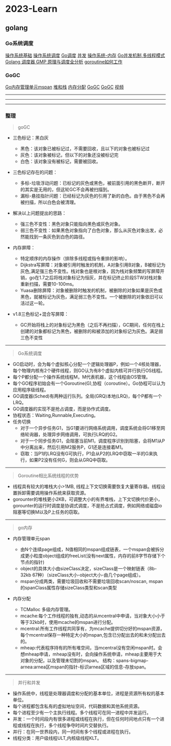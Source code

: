 # 2023-Learn
## golang
### Go系统调度
[操作系统基础](https://xiaolincoding.com/os/#%E5%B0%8F%E7%99%BD%E9%80%82%E5%90%88%E7%9C%8B%E5%90%97)
[操作系统调度](https://www.ardanlabs.com/blog/2018/08/scheduling-in-go-part1.html)
[Go调度](https://www.ardanlabs.com/blog/2018/08/scheduling-in-go-part2.html)
[并发](https://www.ardanlabs.com/blog/2018/08/scheduling-in-go-part3.html)
[操作系统-内存](https://xiaolincoding.com/os/3_memory/vmem.html#%E8%99%9A%E6%8B%9F%E5%86%85%E5%AD%98)
[Go并发机制,多线程模式](https://www.alibabacloud.com/forum/read-916)
[Golang 调度器 GMP 原理与调度全分析](https://learnku.com/articles/41728)
[goroutine如何工作](https://medium.com/the-polyglot-programmer/what-are-goroutines-and-how-do-they-actually-work-f2a734f6f991)

### GoGC
[Go内存管理单元mspan](https://mp.weixin.qq.com/s?__biz=MzA5MDEwMDYyOA==&mid=2454620147&idx=1&sn=0cf6b70a3dd47e8288701183d91649e8&chksm=87aae108b0dd681e46c2616958c0a6a8fecd9ebbd2b728ef3a1cd43e9f38e3ba5e27951e0dae&scene=21#wechat_redirect)
[堆和栈](https://cloud.tencent.com/developer/news/731210)
[内存分配](https://juejin.cn/post/6844903795739082760)
[GoGC](https://www.cnblogs.com/luozhiyun/p/14564903.html)
[GoGC](https://golang.design/under-the-hood/zh-cn/part2runtime/ch08gc/barrier/)
[视频](https://www.youtube.com/playlist?list=PL_GrAPKmuajz6T5EBXGbEgx9LciuuryHD)



---
---
---

### 整理
> goGC
- 三色标记：黑白灰
  - 黑色：该对象已被标记过，不需要回收，且以下的对象也被标记过
  - 灰色：该对象被标记，但以下的对象还没被标记完
  - 白色：该对象没有被标记，需要被回收。
  
- 三色标记存在的问题：
  - 多标-垃圾浮动问题：已标记的灰色或黑色，被前面引用的黑色断开，断开的其实是无用的，但这轮GC不会再被扫描到。
  - 漏标-悬挂指针问题：已经标记为灰色的引用了新的白色。由于黑色不会再被扫描，所以白色会被清理。

-  解决以上问题提出的思路：
    - 强三色不变性：黑色对象只能指向黑色或灰色对象。
    - 弱三色不变性：如果黑色对象指向了白色对象，那么从灰色对象出发，必然能找到一条灰色到白色的路径。

- 内存屏障：
    - 特定顺序的内存操作（排除多线程或指令重排的影响）。
    - Dijkstra写屏障：对象被引用时触发的机制，A对象引用B对象，B被标记为灰色,满足强三色不变性。栈对象也是根对象，因为栈对象频繁的写屏障开销，go在1.7之后将栈对象标记为恒灰，并在标记终止阶段STW对栈对象重新扫描，需要10-100ms。
    - Yuasa删除屏障：对象被删除时触发的机制，被删除的对象如果是灰色或黑色，就被标记为灰色，满足弱三色不变性。一个被删除的对象依旧可以活过这一轮。
 - v1.8三色标记+混合写屏障：
    - GC开始将栈上的对象标记为黑色（之后不再扫描），GC期间，任何在栈上创建的对象都标记为黑色，被删除的和被添加的对象标记为灰色。满足弱三色不变性
--- 
> Go系统调度
- GO启动时，会为每个虚拟核心分配一个逻辑处理器P，例如一个4核处理器，每个物理内核有2个硬件线程，则GO认为有8个虚拟内核可并行执行OS线程。
- 每个P都分配一个操作系统线程M，M代表机器，这个线程由OS管理。
- 每个GO程序初始会有一个Goroutine(G),协程（coroutine）。Go协程可以认为应用程序级线程。
- GO调度器(Sched)有两种运行队列。全局(GRQ)本地(LRQ)，每个P都有一个LRQ。
- GO调度器的实现不是抢占调度，而是协作式调度。
- 协程状态：Waiting,Runnable,Executing。
- 任务切换
  - 对于一个异步任务G1，当G1要进行网络系统调用，调度系统会将G1移至网络轮询器，处理异步网络调用，可执行LRQ的G2。
  - 对于一个同步任务G1，会阻塞当前M1，调度程序识别到阻塞，会将M1从P中分离出来，然后引用M2服务P，G1还是连接着M1。
  - 窃取：当P1的LRQ没有G可执行，P1会从P2的LRQ中窃取一半的G来执行，如果P2没有任何G，则会从GRQ中窃取。
---
> Goroutine相比系统线程的优势
- 线程具有较大的堆栈大小>1MB, 线程上下文切换需要恢复大量寄存器。线程设置拆卸需要调用操作系统来获取资源。
- gorounter的堆栈更小2KB，可调整大小的有界堆栈，上下文切换代价更小，gorounter的运行时调度是协调式调度，不是抢占式调度，例如网络或磁盘io阻塞等切换M以及P上任务的窃取。
---
> go内存
- 内存管理单元span
  - 由N个连续page组成，N值相同的mspan组成链表，一个mspan会被拆分成更小粒度object组成的freeList(没有next属性，内存的前8字节存储下个节点的指针)
  - object的具体大小由sizeClass决定，sizeClass是一个映射链表（8b-32kb 67种）（sizeClass大小-object大小-由几个page组成）。
  - mspan分成两类，需要垃圾回收和不需要垃圾回收scan/noscan, mspan的spanClass属性存储sizeClass类型和scan类型

- 内存分配
  - TCMalloc 多级内存管理。
  - mcache:每个工作线程的独有,动态的从mcentral中申请，当对象大小小于等于32kb时，使用mcache的mspan进行分配。
  - mcentral:所有工作线程共同享有，为mcache提供切分好的mspan资源，每个mcentral保存一种特定大小的mspan,包含已分配出去的和未分配出去的。
  - mheap:代表程序持有的所有堆空间，当mcentral没有空闲mspan时。会想mheap申请，mheap没有时，会向操作系统申请，mheap主要用于大对象的分配，以及管理未切割的mspan。 结构：spans-bigmap-arnea:arnea区mspan的指针-标识arnea区域的信息-存放span。
--- 
> 并行和并发
  - 操作系统中，线程是处理器调度和分配的基本单位，进程是资源所有权的基本单位。
  - 每个进程都包含私有的虚拟地址空间，代码数据和其他系统资源。
  - 每个进程至少有一个主执行线程。多个线程可在同一进程中并发运行。
  - 并发：一个时间段内有很多进程或线程在执行，但在任何时间地点只有一个进程或线程在执行，多个线程争夺时间片交替执行。
  - 并行：在同一世界段内，同一时间有多个线程或进程在执行。
  - 线程分类：用户级线程ULT,内核级线程KLT。
